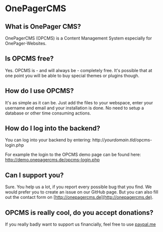 # OnePagerCMS
## What is OnePager CMS?
OnePagerCMS (OPCMS) is a Content Management System especially for OnePager-Websites.

## Is OPCMS free?
Yes. OPCMS is - and will always be - completely free. It's possible that at one point you will be able to buy special themes or plugins though.

## How do I use OPCMS?
It's as simple as it can be. Just add the files to your webspace, enter your username and email and your installation is done. No need to setup a database or other time consuming actions.

## How do I log into the backend?
You can log into your backend by entering:
http://*yourdomain*.*tld*/opcms-login.php

For example the login to the OPCMS demo page can be found here:
http://demo.onepagercms.de/opcms-login.php

## Can I support you?
Sure. You help us a lot, if you report every possible bug that you find. We would prefer you to create an issue on our GitHub page. But you can also fill out the contact form on [http://onepagercms.de](http://onepagercms.de).

## OPCMS is really cool, do you accept donations?
If you really badly want to support us financially, feel free to use [paypal.me](https://paypal.me/lubomedia) 